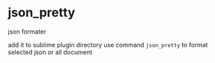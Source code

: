 # json_pretty
json formater


add it to sublime plugin directory
use command `json_pretty` to format selected json or all document
